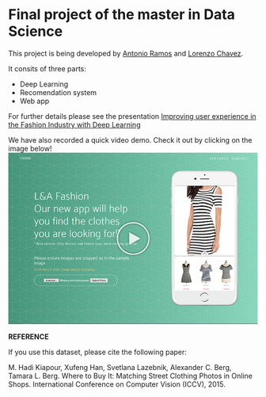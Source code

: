 # Final project of the master in Data Science

This project is being developed by [Antonio Ramos](https://github.com/antonioramos1/master-data-science-final-project) and [Lorenzo Chavez](https://github.com/LorenzoChavez).

It  consits of three parts:
-   Deep Learning
-   Recomendation system
-   Web app

For further details please see the presentation [Improving user experience in the Fashion Industry with Deep Learning](presentation.pdf)

We have also recorded a quick video demo. Check it out by clicking on the image below!
[![](./static/img/demo.jpg)](http://www.youtube.com/watch?v=ejRfX-k50cM)

**REFERENCE**

If you use this dataset, please cite the following paper:

M. Hadi Kiapour, Xufeng Han, Svetlana Lazebnik, Alexander C. Berg, Tamara L. Berg. Where to Buy It: Matching Street Clothing Photos in Online Shops. International Conference on Computer Vision (ICCV), 2015.
